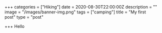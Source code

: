 +++
categories = ["Hiking"]
date = 2020-08-30T22:00:00Z
description = ""
image = "/images/banner-img.png"
tags = ["camping"]
title = "My first post"
type = "post"

+++
Hello